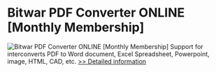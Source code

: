 # Bitwar PDF Converter ONLINE [Monthly Membership]
![Bitwar PDF Converter ONLINE [Monthly Membership]](https://mycommerce.akamaized.net/api/pimages/P301011995/BIG/301011995.PNG)
Support for interconverts PDF to Word document, Excel Spreadsheet, Powerpoint, image, HTML, CAD, etc.
[>> Detailed information](https://secure.shareit.com/shareit/product.html?productid=301011995&affiliateid=200057808)